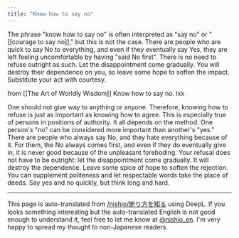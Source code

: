 ```yaml
---
title: "Know how to say no"
---
```


The phrase "know how to say no" is often interpreted as "say no" or "[[courage to say no]]," but this is not the case.
There are people who are quick to say No to everything, and even if they eventually say Yes, they are left feeling uncomfortable by having "said No first".
There is no need to refuse outright as such. Let the disappointment come gradually. You will destroy their dependence on you, so leave some hope to soften the impact. Substitute your act with courtesy.

from [[The Art of Worldly Wisdom]]
Know how to say no.
lxx

One should not give way to anything or anyone. Therefore, knowing how to refuse is just as important as knowing how to agree. This is especially true of persons in positions of authority. It all depends on the method. One person's "no" can be considered more important than another's "yes." There are people who always say No, and they hate everything because of it. For them, the No always comes first, and even if they do eventually give in, it is never good because of the unpleasant foreboding. Your refusal does not have to be outright: let the disappointment come gradually. It will destroy the dependence. Leave some spice of hope to soften the rejection. You can supplement politeness and let respectable words take the place of deeds. Say yes and no quickly, but think long and hard.

---
This page is auto-translated from [/nishio/断り方を知る](https://scrapbox.io/nishio/断り方を知る) using DeepL. If you looks something interesting but the auto-translated English is not good enough to understand it, feel free to let me know at [@nishio_en](https://twitter.com/nishio_en). I'm very happy to spread my thought to non-Japanese readers.